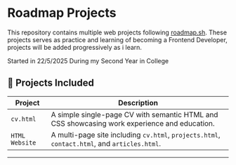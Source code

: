 # Roadmap Projects
This repository contains multiple web projects following [roadmap.sh](https://roadmap.sh/). These projects serves as practice and learning of becoming a Frontend Developer, projects will be added progressively as i learn.

Started  in 22/5/2025 During my Second Year in College

## 📁 Projects Included

| Project         | Description                                                                                  | 
|-----------------|----------------------------------------------------------------------------------------------|
| `cv.html`       | A simple single-page CV with semantic HTML and CSS showcasing work experience and education. |
| `HTML Website`  | A multi-page site including `cv.html`, `projects.html`, `contact.html`, and `articles.html`. |
__________________________________________________________________________________________________________________

